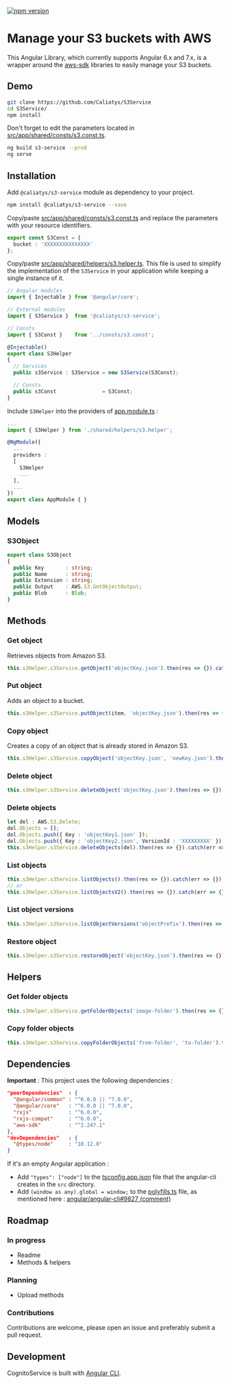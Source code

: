 <a href="https://www.npmjs.com/package/@caliatys/s3-service" target="_blank">
  <img alt="npm version" src="https://img.shields.io/npm/v/@caliatys/s3-service.svg?style=flat-square"/>
</a>

# Manage your S3 buckets with AWS
This Angular Library, which currently supports Angular 6.x and 7.x, is a wrapper around the [aws-sdk](https://github.com/aws/aws-sdk-js) libraries to easily manage your S3 buckets.

## Demo

```sh
git clone https://github.com/Caliatys/S3Service
cd S3Service/
npm install
```

Don't forget to edit the parameters located in [src/app/shared/consts/s3.const.ts](https://github.com/Caliatys/S3Service/blob/master/src/app/shared/consts/s3.const.ts).

```sh
ng build s3-service --prod
ng serve
```

## Installation

Add `@caliatys/s3-service` module as dependency to your project.
```sh
npm install @caliatys/s3-service --save
```

Copy/paste [src/app/shared/consts/s3.const.ts](https://github.com/Caliatys/S3Service/blob/master/src/app/shared/consts/s3.const.ts) and replace the parameters with your resource identifiers.
```typescript
export const S3Const = {
  bucket : 'XXXXXXXXXXXXXXX'
};
```

Copy/paste [src/app/shared/helpers/s3.helper.ts](https://github.com/Caliatys/S3Service/blob/master/src/app/shared/helpers/s3.helper.ts). This file is used to simplify the implementation of the `S3Service` in your application while keeping a single instance of it.
```typescript
// Angular modules
import { Injectable } from '@angular/core';

// External modules
import { S3Service }  from '@caliatys/s3-service';

// Consts
import { S3Const }    from '../consts/s3.const';

@Injectable()
export class S3Helper
{
  // Services
  public s3Service : S3Service = new S3Service(S3Const);

  // Consts
  public s3Const               = S3Const;
}
```

Include `S3Helper` into the providers of [app.module.ts](https://github.com/Caliatys/S3Service/blob/master/src/app/app.module.ts) :
```typescript
...
import { S3Helper } from './shared/helpers/s3.helper';

@NgModule({
  ...
  providers :
  [
    S3Helper
    ...
  ],
  ...
})
export class AppModule { }
```

## Models

### S3Object

```typescript
export class S3Object
{
  public Key       : string;
  public Name      : string;
  public Extension : string;
  public Output    : AWS.S3.GetObjectOutput;
  public Blob      : Blob;
}
```

## Methods

### Get object
Retrieves objects from Amazon S3.
```typescript
this.s3Helper.s3Service.getObject('objectKey.json').then(res => {}).catch(err => {});
```

### Put object
Adds an object to a bucket.
```typescript
this.s3Helper.s3Service.putObject(item, 'objectKey.json').then(res => {}).catch(err => {});
```

### Copy object
Creates a copy of an object that is already stored in Amazon S3.
```typescript
this.s3Helper.s3Service.copyObject('objectKey.json', 'newKey.json').then(res => {}).catch(err => {});
```

### Delete object
```typescript
this.s3Helper.s3Service.deleteObject('objectKey.json').then(res => {}).catch(err => {});
```

### Delete objects
```typescript
let del : AWS.S3.Delete;
del.Objects = [];
del.Objects.push({ Key : 'objectKey1.json' });
del.Objects.push({ Key : 'objectKey2.json', VersionId : 'XXXXXXXXX' });
this.s3Helper.s3Service.deleteObjects(del).then(res => {}).catch(err => {});
```

### List objects
```typescript
this.s3Helper.s3Service.listObjects().then(res => {}).catch(err => {});
// or
this.s3Helper.s3Service.listObjectsV2().then(res => {}).catch(err => {});
```

### List object versions
```typescript
this.s3Helper.s3Service.listObjectVersions('objectPrefix').then(res => {}).catch(err => {});
```

### Restore object
```typescript
this.s3Helper.s3Service.restoreObject('objectKey.json').then(res => {}).catch(err => {});
```

## Helpers

### Get folder objects
```typescript
this.s3Helper.s3Service.getFolderObjects('image-folder').then(res => {}).catch(err => {});
```

### Copy folder objects

```typescript
this.s3Helper.s3Service.copyFolderObjects('from-folder', 'to-folder').then(res => {}).catch(err => {});
```

## Dependencies

**Important** : This project uses the following dependencies :
```json
"peerDependencies"  : {
  "@angular/common" : "^6.0.0 || ^7.0.0",
  "@angular/core"   : "^6.0.0 || ^7.0.0",
  "rxjs"            : "^6.0.0",
  "rxjs-compat"     : "^6.0.0",
  "aws-sdk"         : "^2.247.1"
},
"devDependencies"   : {
  "@types/node"     : "10.12.0"
}
```

If it's an empty Angular application :

- Add `"types": ["node"]` to the [tsconfig.app.json](https://github.com/Caliatys/CognitoService/blob/master/src/tsconfig.app.json) file that the angular-cli creates in the `src` directory.
- Add `(window as any).global = window;` to the [polyfills.ts](https://github.com/Caliatys/CognitoService/blob/master/src/polyfills.ts) file, as mentioned here : [angular/angular-cli#9827 (comment)](https://github.com/angular/angular-cli/issues/9827#issuecomment-386154063)

## Roadmap

### In progress
- Readme
- Methods & helpers

### Planning
- Upload methods

### Contributions

Contributions are welcome, please open an issue and preferably submit a pull request.

## Development

CognitoService is built with [Angular CLI](https://github.com/angular/angular-cli).